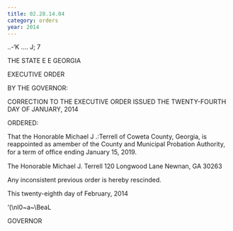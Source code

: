 ```yaml
---
title: 02.28.14.04
category: orders
year: 2014
---
```

   

..-‘K ....  J; 7

THE STATE E E GEORGIA

EXECUTIVE ORDER

BY THE GOVERNOR:

CORRECTION TO THE EXECUTIVE ORDER ISSUED THE TWENTY-FOURTH DAY OF JANUARY, 2014

ORDERED:

That the Honorable Michael J .:Terrell of Coweta County, Georgia,
is reappointed as amember of the County and Municipal Probation
Authority, for a term of ofﬁce ending January 15, 2019.

The Honorable Michael J. Terrell
120 Longwood Lane
Newnan, GA 30263

Any inconsistent previous order is hereby rescinded.

This twenty-eighth day of February, 2014

‘(\nI0~a~\BeaL

GOVERNOR

